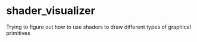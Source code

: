 # shader_visualizer
Trying to figure out how to use shaders to draw different types of graphical primitives
